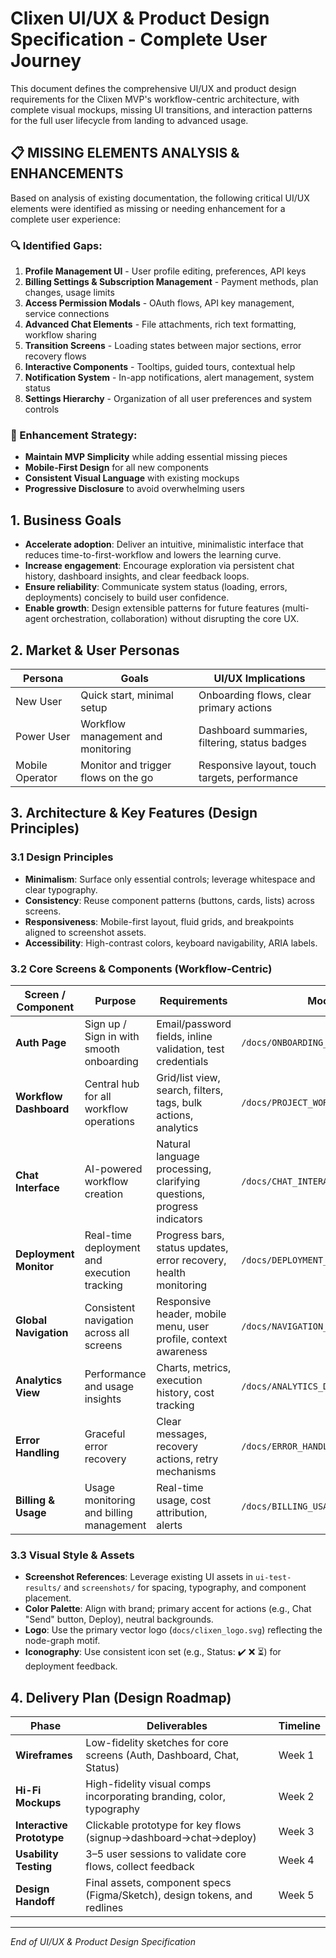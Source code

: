 # Clixen UI/UX & Product Design Specification - Complete User Journey

This document defines the comprehensive UI/UX and product design requirements for the Clixen MVP's workflow-centric architecture, with complete visual mockups, missing UI transitions, and interaction patterns for the full user lifecycle from landing to advanced usage.

## 📋 **MISSING ELEMENTS ANALYSIS & ENHANCEMENTS**

Based on analysis of existing documentation, the following critical UI/UX elements were identified as missing or needing enhancement for a complete user experience:

### **🔍 Identified Gaps:**
1. **Profile Management UI** - User profile editing, preferences, API keys
2. **Billing Settings & Subscription Management** - Payment methods, plan changes, usage limits
3. **Access Permission Modals** - OAuth flows, API key management, service connections
4. **Advanced Chat Elements** - File attachments, rich text formatting, workflow sharing
5. **Transition Screens** - Loading states between major sections, error recovery flows
6. **Interactive Components** - Tooltips, guided tours, contextual help
7. **Notification System** - In-app notifications, alert management, system status
8. **Settings Hierarchy** - Organization of all user preferences and system controls

### **🎯 Enhancement Strategy:**
- **Maintain MVP Simplicity** while adding essential missing pieces
- **Mobile-First Design** for all new components
- **Consistent Visual Language** with existing mockups
- **Progressive Disclosure** to avoid overwhelming users

 ## 1. Business Goals
 - **Accelerate adoption**: Deliver an intuitive, minimalistic interface that reduces time-to-first-workflow and lowers the learning curve.
 - **Increase engagement**: Encourage exploration via persistent chat history, dashboard insights, and clear feedback loops.
 - **Ensure reliability**: Communicate system status (loading, errors, deployments) concisely to build user confidence.
 - **Enable growth**: Design extensible patterns for future features (multi-agent orchestration, collaboration) without disrupting the core UX.

 ## 2. Market & User Personas
 | Persona        | Goals                                         | UI/UX Implications                               |
 |----------------|-----------------------------------------------|--------------------------------------------------|
| New User       | Quick start, minimal setup                    | Onboarding flows, clear primary actions           |
| Power User     | Workflow management and monitoring            | Dashboard summaries, filtering, status badges     |
| Mobile Operator| Monitor and trigger flows on the go           | Responsive layout, touch targets, performance     |

 ## 3. Architecture & Key Features (Design Principles)
 ### 3.1 Design Principles
 - **Minimalism**: Surface only essential controls; leverage whitespace and clear typography.
 - **Consistency**: Reuse component patterns (buttons, cards, lists) across screens.
 - **Responsiveness**: Mobile-first layout, fluid grids, and breakpoints aligned to screenshot assets.
 - **Accessibility**: High-contrast colors, keyboard navigability, ARIA labels.

### 3.2 Core Screens & Components (Workflow-Centric)
| Screen / Component    | Purpose                                         | Requirements | Mockup Reference |
|-----------------------|-------------------------------------------------|----------------------------------------------------|------------------|
| **Auth Page**         | Sign up / Sign in with smooth onboarding | Email/password fields, inline validation, test credentials | `/docs/ONBOARDING_FLOW_MOCKUP.md` |
| **Workflow Dashboard** | Central hub for all workflow operations | Grid/list view, search, filters, tags, bulk actions, analytics | `/docs/PROJECT_WORKFLOW_MANAGEMENT_MOCKUP.md` |
| **Chat Interface**    | AI-powered workflow creation | Natural language processing, clarifying questions, progress indicators | `/docs/CHAT_INTERACTION_PATTERNS_MOCKUP.md` |
| **Deployment Monitor** | Real-time deployment and execution tracking | Progress bars, status updates, error recovery, health monitoring | `/docs/DEPLOYMENT_STATUS_MONITORING_MOCKUP.md` |
| **Global Navigation** | Consistent navigation across all screens | Responsive header, mobile menu, user profile, context awareness | `/docs/NAVIGATION_LAYOUT_PATTERNS_MOCKUP.md` |
| **Analytics View** | Performance and usage insights | Charts, metrics, execution history, cost tracking | `/docs/ANALYTICS_DASHBOARD_MOCKUP.md` |
| **Error Handling** | Graceful error recovery | Clear messages, recovery actions, retry mechanisms | `/docs/ERROR_HANDLING_UI_MOCKUP.md` |
| **Billing & Usage** | Usage monitoring and billing management | Real-time usage, cost attribution, alerts | `/docs/BILLING_USAGE_COMPONENTS_MOCKUP.md` |

 ### 3.3 Visual Style & Assets
 - **Screenshot References**: Leverage existing UI assets in `ui-test-results/` and `screenshots/` for spacing, typography, and component placement.
 - **Color Palette**: Align with brand; primary accent for actions (e.g., Chat "Send" button, Deploy), neutral backgrounds.
- **Logo**: Use the primary vector logo (`docs/clixen_logo.svg`) reflecting the node-graph motif.
- **Iconography**: Use consistent icon set (e.g., Status: ✔️ ❌ ⏳) for deployment feedback.

 ## 4. Delivery Plan (Design Roadmap)
 | Phase         | Deliverables                                            | Timeline  |
 |---------------|---------------------------------------------------------|-----------|
 | **Wireframes**| Low-fidelity sketches for core screens (Auth, Dashboard, Chat, Status) | Week 1    |
 | **Hi-Fi Mockups**| High-fidelity visual comps incorporating branding, color, typography | Week 2    |
 | **Interactive Prototype**| Clickable prototype for key flows (signup→dashboard→chat→deploy) | Week 3    |
 | **Usability Testing**| 3–5 user sessions to validate core flows, collect feedback | Week 4    |
 | **Design Handoff**| Final assets, component specs (Figma/Sketch), design tokens, and redlines | Week 5    |

 ---
 *End of UI/UX & Product Design Specification*
